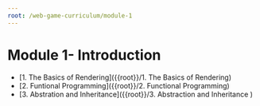 ```yaml
---
root: /web-game-curriculum/module-1
---
```




# Module 1- Introduction

* [1. The Basics of Rendering]({{root}}/1. The Basics of Rendering)
* [2. Funtional Programming]({{root}}/2. Functional Programming)
* [3. Abstration and Inheritance]({{root}}/3. Abstraction and Inheritance )